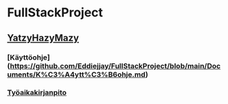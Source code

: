 # FullStackProject
## [YatzyHazyMazy](https://quiet-lake-59234.herokuapp.com/)

### [Käyttöohje] (https://github.com/Eddiejjay/FullStackProject/blob/main/Documents/K%C3%A4ytt%C3%B6ohje.md)
### [Työaikakirjanpito](https://github.com/Eddiejjay/FullStackProject/blob/main/Documents/tuntikirjanpito.md)
